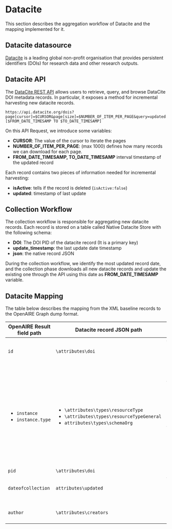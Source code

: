 # Datacite
This section describes the aggregation workflow of Datacite and the mapping implemented for it.

## Datacite datasource
[Datacite](https://datacite.org/index.html) is a leading global non-profit organisation that provides persistent identifiers (DOIs) for research data and other research outputs. 

## Datacite API
The [DataCite REST API](https://support.datacite.org/docs/api)  allows users to retrieve, query, and browse DataCite DOI metadata records. In particular, it exposes a method for incremental harvesting new datacite records.

```
https://api.datacite.org/dois?page[cursor]=$CURSOR&page[size]=$NUMBER_OF_ITEM_PER_PAGE&query=updated:[$FROM_DATE_TIMESAMP TO $TO_DATE_TIMESAMP]
```

On this API Request, we introduce some variables:
- **CURSOR**: The value of the cursor to iterate the pages
- **NUMBER_OF_ITEM_PER_PAGE**: (max 1000) defines how many records we can download for each page.
- **FROM_DATE_TIMESAMP, TO_DATE_TIMESAMP** interval timestamp of the updated record


Each record contains two pieces of information needed for incremental harvesting:
- **isActive**: tells if the record is deleted (`isActive:false`)
- **updated**: timestamp of last update


## Collection Workflow

The collection workflow is responsible for aggregating new datacite records. Each record is stored on a table called Native Datacite Store with the following schema:
- **DOI**: The DOI PID of the datacite record (It is a primary key)
- **update_timestamp**: the last update date timestamp
- **json**: the native record JSON

During the collection workflow, we identify the most updated record date, and the collection phase downloads all new datacite records and update the existing one through the API using this date as **FROM_DATE_TIMESAMP** variable.


## Datacite Mapping
The table below describes the mapping from the XML baseline records to the OpenAIRE Graph dump format.


| OpenAIRE Result field path         | Datacite record JSON path     | # Notes           |
|------------------------------------|-------------------------------|-------------------|
| `id`                               |  `\attributes\doi`|the identifier will be created by folloing the openaire PID generation policy |
| <ul><li>`instance`</li>  <li>`instance.type`</li></ul>      | <ul><li>`\attributes\types\resourceType`</li>  <li> `\attributes\types\resourceTypeGeneral` </li>  <li>`attributes\types\schemaOrg`</li></ul> |   Use the vocabulary **_dnet:publication_resource_**  to find a synonym to one of these terms and get the `instance.type`. Using the **_dnet:result_typologies_** vocabulary, we look up the `instance.type` synonym to  generate one of the following main entities: <ul><li>`publication`</li>  <li>`dataset`</li> <li> `software`</li>  <li>`otherresearchproduct`</li></ul> |
| `pid` | `\attributes\doi` | `scheme = doi` |
| `dateofcollection` | `attributes\updated`  | the timestamp is defined in milliseconds we convert to "yyyy-MM-dd'T'HH:mm:ssZ" format |
| `author` | `\attributes\creators` |  Each creator field will be mapped in the author entity below the subfield|

